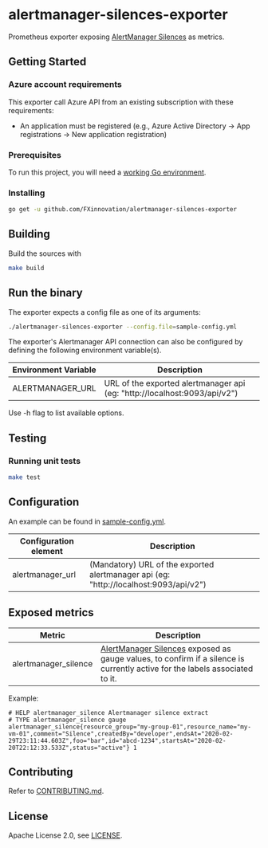# alertmanager-silences-exporter
Prometheus exporter exposing [AlertManager Silences](https://prometheus.io/docs/alerting/alertmanager/#silences) as metrics.

## Getting Started

### Azure account requirements

This exporter call Azure API from an existing subscription with these requirements:

* An application must be registered (e.g., Azure Active Directory -> App registrations -> New application registration)

### Prerequisites

To run this project, you will need a [working Go environment](https://golang.org/doc/install).

### Installing

```bash
go get -u github.com/FXinnovation/alertmanager-silences-exporter
```

## Building

Build the sources with

```bash
make build
```

## Run the binary

The exporter expects a config file as one of its arguments:

```bash
./alertmanager-silences-exporter --config.file=sample-config.yml
```

The exporter's Alertmanager API connection can also be configured by defining the following environment variable(s).

Environment Variable | Description
---------------------| -----------
ALERTMANAGER_URL | URL of the exported alertmanager api (eg: "http://localhost:9093/api/v2")


Use -h flag to list available options.

## Testing

### Running unit tests

```bash
make test
```

## Configuration

An example can be found in
[sample-config.yml](https://github.com/FXinnovation/alertmanager-silences-exporter/blob/master/sample-config.yml).

Configuration element | Description
--------------------- | -----------
alertmanager_url | (Mandatory) URL of the exported alertmanager api (eg: "http://localhost:9093/api/v2")

## Exposed metrics

Metric | Description
------ | -----------
alertmanager_silence | [AlertManager Silences](https://prometheus.io/docs/alerting/alertmanager/#silences) exposed as gauge values, to confirm if a silence is currently active for the labels associated to it.

Example:

```
# HELP alertmanager_silence Alertmanager silence extract
# TYPE alertmanager_silence gauge
alertmanager_silence{resource_group="my-group-01",resource_name="my-vm-01",comment="Silence",createdBy="developer",endsAt="2020-02-29T23:11:44.603Z",foo="bar",id="abcd-1234",startsAt="2020-02-20T22:12:33.533Z",status="active"} 1
```

## Contributing

Refer to [CONTRIBUTING.md](https://github.com/FXinnovation/alertmanager-silences-exporter/blob/master/CONTRIBUTING.md).

## License

Apache License 2.0, see [LICENSE](https://github.com/FXinnovation/alertmanager-silences-exporter/blob/master/LICENSE).
